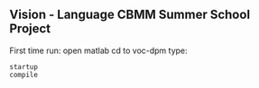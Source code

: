 Vision - Language CBMM Summer School Project
--------

First time run:
open matlab
cd to voc-dpm
type:

    startup
    compile

